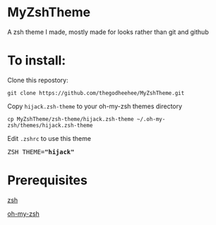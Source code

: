 # MyZshTheme

A zsh theme I made, mostly made for looks rather than git and github

# To install:

Clone this repostory:

```
git clone https://github.com/thegodheehee/MyZshTheme.git
```

Copy ```hijack.zsh-theme``` to your oh-my-zsh themes directory

```
cp MyZshTheme/zsh-theme/hijack.zsh-theme ~/.oh-my-zsh/themes/hijack.zsh-theme
```

Edit ```.zshrc``` to use this theme

<pre>
ZSH_THEME=<b>"hijack"</b>
</pre>

# Prerequisites

[zsh](https://www.zsh.org/)

[oh-my-zsh](https://github.com/ohmyzsh/ohmyzsh)
